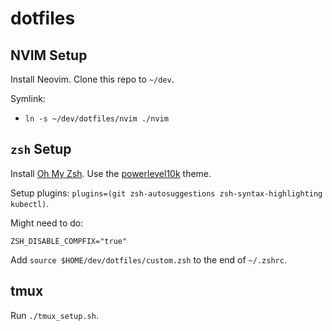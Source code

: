 # dotfiles

## NVIM Setup

Install Neovim. Clone this repo to `~/dev`.

Symlink:

- `ln -s ~/dev/dotfiles/nvim ./nvim`

## `zsh` Setup

Install [Oh My Zsh](https://github.com/ohmyzsh/ohmyzsh). Use the [powerlevel10k](https://github.com/romkatv/powerlevel10k) theme.

Setup plugins: `plugins=(git zsh-autosuggestions zsh-syntax-highlighting kubectl)`.

Might need to do:

```
ZSH_DISABLE_COMPFIX="true"
```

Add `source $HOME/dev/dotfiles/custom.zsh` to the end of `~/.zshrc`.

## tmux

Run `./tmux_setup.sh`.
